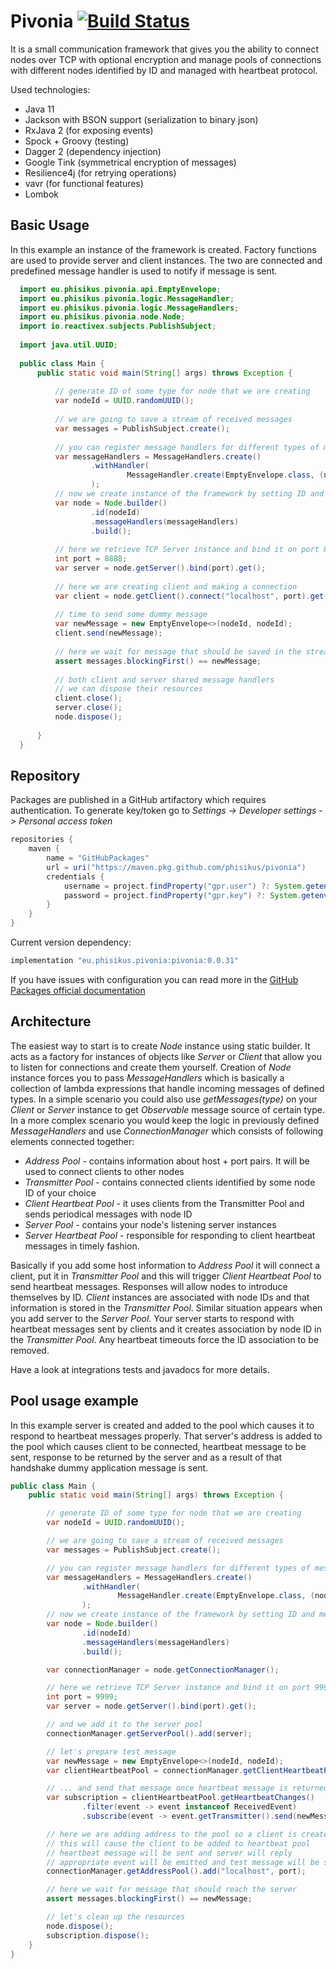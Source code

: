 # Pivonia [![Build Status](https://travis-ci.org/phisikus/pivonia.svg?branch=master)](https://travis-ci.org/phisikus/pivonia)
It is a small communication framework that gives you the ability to connect nodes over TCP with optional encryption and manage pools of connections with different nodes identified by ID and managed with heartbeat protocol.

Used technologies:

- Java 11
- Jackson with BSON support (serialization to binary json)
- RxJava 2 (for exposing events)
- Spock + Groovy (testing)
- Dagger 2 (dependency injection)
- Google Tink (symmetrical encryption of messages)
- Resilience4j (for retrying operations)
- vavr (for functional features)
- Lombok

## Basic Usage
In this example an instance of the framework is created. Factory functions are used to provide server and client instances. The two are connected and predefined message handler is used to notify if message is sent.
```java
  import eu.phisikus.pivonia.api.EmptyEnvelope;
  import eu.phisikus.pivonia.logic.MessageHandler;
  import eu.phisikus.pivonia.logic.MessageHandlers;
  import eu.phisikus.pivonia.node.Node;
  import io.reactivex.subjects.PublishSubject;
  
  import java.util.UUID;
  
  public class Main {
      public static void main(String[] args) throws Exception {
      
          // generate ID of some type for node that we are creating
          var nodeId = UUID.randomUUID();        
  
          // we are going to save a stream of received messages
          var messages = PublishSubject.create();
  
          // you can register message handlers for different types of messages
          var messageHandlers = MessageHandlers.create()
                  .withHandler(
                          MessageHandler.create(EmptyEnvelope.class, (node, event) -> messages.onNext(event.getMessage()))
                  );
          // now we create instance of the framework by setting ID and message handlers
          var node = Node.builder()
                  .id(nodeId)
                  .messageHandlers(messageHandlers)
                  .build();
  
          // here we retrieve TCP Server instance and bind it on port 8888
          int port = 8888;
          var server = node.getServer().bind(port).get();
  
          // here we are creating client and making a connection
          var client = node.getClient().connect("localhost", port).get();
  
          // time to send some dummy message
          var newMessage = new EmptyEnvelope<>(nodeId, nodeId);
          client.send(newMessage);
  
          // here we wait for message that should be saved in the stream by message handler above
          assert messages.blockingFirst() == newMessage;
  
          // both client and server shared message handlers
          // we can dispose their resources
          client.close();
          server.close();
          node.dispose();
  
      }
  }

```


## Repository

Packages are published in a GitHub artifactory which requires authentication.
To generate key/token go to _Settings -> Developer settings -> Personal access token_
```groovy
repositories {
    maven {
        name = "GitHubPackages"
        url = uri("https://maven.pkg.github.com/phisikus/pivonia")
        credentials {
            username = project.findProperty("gpr.user") ?: System.getenv("USERNAME")
            password = project.findProperty("gpr.key") ?: System.getenv("TOKEN")
        }
    }
}
```     
Current version dependency:
```groovy
implementation "eu.phisikus.pivonia:pivonia:0.0.31"
```

If you have issues with configuration you can read more in the [GitHub Packages official documentation](https://help.github.com/en/packages/using-github-packages-with-your-projects-ecosystem) 


## Architecture

The easiest way to start is to create _Node_ instance using static builder. It acts as a factory for instances of objects like _Server_ or _Client_ that allow you to listen for connections and create them yourself.
Creation of _Node_ instance forces you to pass _MessageHandlers_ which is basically a collection of lambda expressions that handle incoming messages of defined types. In a simple scenario you could also use _getMessages(type)_ on your _Client_ or _Server_ instance to get _Observable_ message source of certain type. In a more complex scenario you would keep the logic in previously defined _MessageHandlers_ and use _ConnectionManager_ which consists of following elements connected together:
- _Address Pool_ - contains information about host + port pairs. It will be used to connect clients to other nodes
- _Transmitter Pool_ - contains connected clients identified by some node ID of your choice
- _Client Heartbeat Pool_ - it uses clients from the Transmitter Pool and sends periodical messages with node ID
- _Server Pool_ - contains your node's listening server instances
- _Server Heartbeat Pool_ - responsible for responding to client heartbeat messages in timely fashion.

Basically if you add some host information to _Address Pool_ it will connect a client, put it in _Transmitter Pool_ and this will trigger _Client Heartbeat Pool_ to send heartbeat messages. Responses will allow nodes to introduce themselves by ID. _Client_ instances are associated with node IDs and that information is stored in the _Transmitter Pool_. Similar situation appears when you add server to the _Server Pool_. Your server starts to respond with heartbeat messages sent by clients and it creates association by node ID in the _Transmitter Pool_. Any heartbeat timeouts force the ID association to be removed.

Have a look at integrations tests and javadocs for more details.

## Pool usage example
In this example server is created and added to the pool which causes it to respond to heartbeat messages properly. That server's address is added to the pool which causes client to be connected, heartbeat message to be sent, response to be returned by the server and as a result of that handshake dummy application message is sent.
```java
public class Main {
    public static void main(String[] args) throws Exception {

        // generate ID of some type for node that we are creating
        var nodeId = UUID.randomUUID();

        // we are going to save a stream of received messages
        var messages = PublishSubject.create();

        // you can register message handlers for different types of messages
        var messageHandlers = MessageHandlers.create()
                .withHandler(
                        MessageHandler.create(EmptyEnvelope.class, (node, event) -> messages.onNext(event.getMessage()))
                );
        // now we create instance of the framework by setting ID and message handlers
        var node = Node.builder()
                .id(nodeId)
                .messageHandlers(messageHandlers)
                .build();

        var connectionManager = node.getConnectionManager();

        // here we retrieve TCP Server instance and bind it on port 9999
        int port = 9999;
        var server = node.getServer().bind(port).get();

        // and we add it to the server pool
        connectionManager.getServerPool().add(server);

        // let's prepare test message
        var newMessage = new EmptyEnvelope<>(nodeId, nodeId);
        var clientHeartbeatPool = connectionManager.getClientHeartbeatPool();

        // ... and send that message once heartbeat message is returned to the client
        var subscription = clientHeartbeatPool.getHeartbeatChanges()
                .filter(event -> event instanceof ReceivedEvent)
                .subscribe(event -> event.getTransmitter().send(newMessage));

        // here we are adding address to the pool so a client is created
        // this will cause the client to be added to heartbeat pool
        // heartbeat message will be sent and server will reply
        // appropriate event will be emitted and test message will be sent
        connectionManager.getAddressPool().add("localhost", port);

        // here we wait for message that should reach the server
        assert messages.blockingFirst() == newMessage;

        // let's clean up the resources
        node.dispose();
        subscription.dispose();
    }
}

```


  
